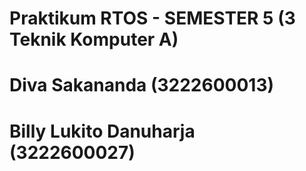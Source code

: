# Praktikum RTOS - SEMESTER 5 (3 Teknik Komputer A)

# Diva Sakananda (3222600013) 
# Billy Lukito Danuharja (3222600027)
